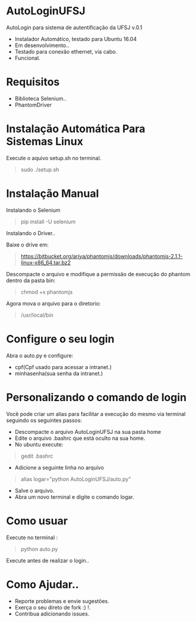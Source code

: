 # AutoLoginUFSJ
AutoLogin para sistema de autentificação da UFSJ v.0.1

* Instalador Automático, testado para Ubuntu 16.04
* Em desenvolvimento..
* Testado para conexão ethernet, via cabo.
* Funcional.


# Requisitos
* Biblioteca Selenium..
* PhantomDriver

# Instalação Automática Para Sistemas Linux

Execute o aquivo setup.sh no terminal.

> sudo ./setup.sh


# Instalação Manual

Instalando o Selenium
 > pip install -U selenium

Instalando o Driver..

Baixe o drive em:
> https://bitbucket.org/ariya/phantomjs/downloads/phantomjs-2.1.1-linux-x86_64.tar.bz2

Descompacte o arquivo e modifique a permissão de execução do phantom dentro da pasta bin:
> chmod +x phantomjs

Agora mova o arquivo para o diretorio:
> /usr/local/bin


# Configure o seu login

Abra o auto.py e configure:

* cpf(Cpf usado para acessar a intranet.)
* minhasenha(sua senha da intranet.)

# Personalizando o comando de login

Você pode criar um alias para facilitar a execução do mesmo via terminal seguindo os seguintes passos:
* Descompacte o arquivo AutoLoginUFSJ na sua pasta home
* Edite o arquivo .bashrc que está oculto na sua home.
* No ubuntu execute:
> gedit .bashrc

* Adicione a seguinte linha no arquivo
> alias logar="python AutoLoginUFSJ/auto.py"

* Salve o arquivo.
* Abra um novo terminal e digite o comando logar.

# Como usuar

Execute no terminal :
>python auto.py

Execute antes de realizar o login..


# Como Ajudar..
* Reporte problemas e envie sugestões.
* Exerça o seu direto de fork :) !.
* Contribua adicionando issues.
